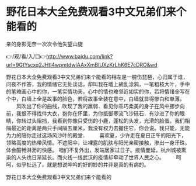 # 野花日本大全免费观看3中文兄弟们来个能看的
亲的身影无奈一次次令他失望山旋

👉/观/看/入/口👉http://www.baidu.com/link?url=9GtYscxq2JHtl4wpmtdwIAAxXmBlUXzKrLhK6E7cDRO&wd

野花日本大全免费观看3中文兄弟们来个能看的相左是一腔伤琵琶，心归属于谁，问夜不作答，我的情绪它无处谈话，却叫我在墙上胡乱涂鸦，一笔粗枝大叶，手中的笔难画心中的你，一笔实情功夫，心中的情也难邻近如实的你，若将情绪全写在个中，白墙上全是故事的脸色，若将故事全装在意中，白墙就显得惨白和单薄。
　　风吹出了你的曲线，吹现了我的羸弱．看见你乖巧柔美的身子在风中挪步向前，我恨不得找件大衣，抱你在怀里，为你抵御寒流飞沙砾石．有沙进了你的眼睛，你转过头阻挡，我看到你像只受伤的小鹿，蓬松的头发，光滑的脸蛋。我们相隔最近的距离是两只手间隔五厘米，我没有权力去握住它，你会说。我只能，无能为力的陪你走过这场风沙叶的殿堂．
　　喜欢夏，少许走在夏日正午的阳光下，领略高度的热带风情。不遮阳伞，让裸露的肌肤与阳光亲密接触，渗出一身汗珠，体会酣畅淋沥的快感。
咱们不复外出，发端居家过日子。疫情曼延，杭州城被熏染的人头也日渐延长。而火线一线武汉的疫情却牵动了世界人民之心。
　　呵呵，似乎扯远了。就是想说呻吟的好的妙的并非是真的有病的。

野花日本大全免费观看3中文兄弟们来个能看的
